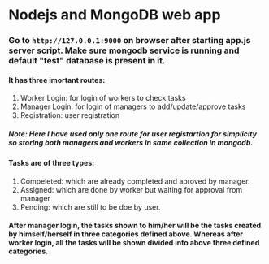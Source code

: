 # Nodejs and MongoDB web app

### Go to `http://127.0.0.1:9000` on browser after starting app.js server script. Make sure mongodb service is running and default "test" database is present in it.

#### It has three imortant routes:
1. Worker Login: for login of workers to check tasks
2. Manager Login: for login of managers to add/update/approve tasks
3. Registration: user registration

##### Note: Here I have used only one route for user registartion for simplicity so storing both managers and workers in same collection in mongodb. 

#### Tasks are of three types:
1. Compeleted: which are already completed and aproved by manager.
2. Assigned: which are done by worker but waiting for approval from manager
3. Pending: which are still to be doe by user.

#### After manager login, the tasks shown to him/her will be the tasks created by himself/herself in three categories defined above. Whereas after worker login, all the tasks will be shown divided into above three defined categories.

